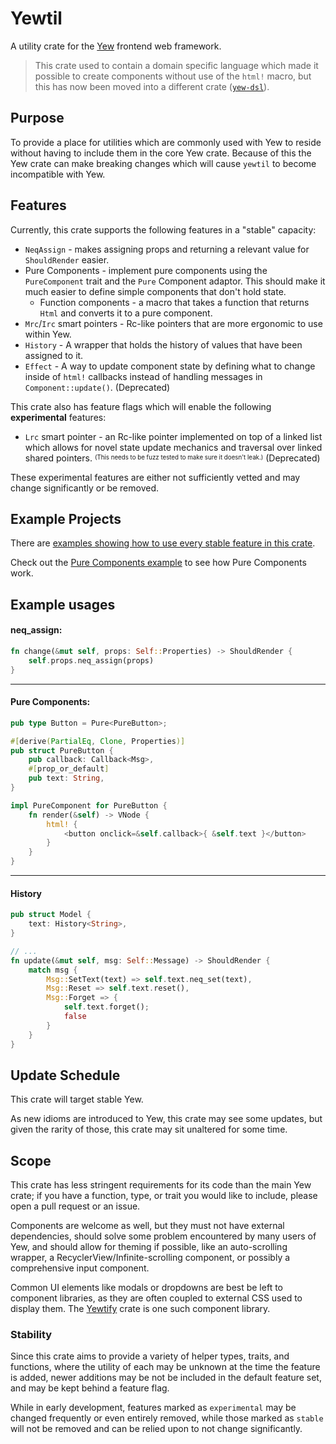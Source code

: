 # Yewtil
A utility crate for the [Yew](https://github.com/yewstack/yew) frontend web framework.

> This crate used to contain a domain specific language which made it possible to create components without use of the `html!` macro, but this has now been moved into a different crate ([`yew-dsl`](https://github.com/yewstack/yew/tree/v0.17/yew-dsl)).

## Purpose
To provide a place for utilities which are commonly used with Yew to reside without having to include them in the core Yew crate.
Because of this the Yew crate can make breaking changes which will cause `yewtil` to become incompatible with Yew.

## Features
Currently, this crate supports the following features in a "stable" capacity:
* `NeqAssign` - makes assigning props and returning a relevant value for `ShouldRender` easier.
* Pure Components - implement pure components using the `PureComponent` trait and the `Pure` Component adaptor. 
This should make it much easier to define simple components that don't hold state.
  * Function components - a macro that takes a function that returns `Html` and converts it to a pure component.
* `Mrc`/`Irc` smart pointers - Rc-like pointers that are more ergonomic to use within Yew.
* `History` - A wrapper that holds the history of values that have been assigned to it.
* `Effect` - A way to update component state by defining what to change inside of `html!` callbacks
 instead of handling messages in `Component::update()`. (Deprecated)


This crate also has feature flags which will enable the following **experimental** features:
* `Lrc` smart pointer - an Rc-like pointer implemented on top of a linked list which allows for novel state update mechanics 
and traversal over linked shared pointers. <sup><sub>(This needs to be fuzz tested to make sure it doesn't leak.)</sub></sup>
(Deprecated)

These experimental features are either not sufficiently vetted and may change significantly or be removed.

## Example Projects 
There are [examples showing how to use every stable feature in this crate](https://github.com/yewstack/yew/tree/v0.17/yewtil/examples). 

Check out the [Pure Components example](https://github.com/yewstack/yew/tree/v0.17/yewtil/examples/pure_component) to see how Pure Components work.

## Example usages
#### neq_assign:

```rust
fn change(&mut self, props: Self::Properties) -> ShouldRender {
    self.props.neq_assign(props)
}
```

-------------

#### Pure Components:
```rust
pub type Button = Pure<PureButton>;

#[derive(PartialEq, Clone, Properties)]
pub struct PureButton {
    pub callback: Callback<Msg>,
    #[prop_or_default]
    pub text: String,
}

impl PureComponent for PureButton {
    fn render(&self) -> VNode {
        html! {
            <button onclick=&self.callback>{ &self.text }</button>
        }
    }
}
```

--------------

#### History
```rust
pub struct Model {
    text: History<String>,
}

// ...
fn update(&mut self, msg: Self::Message) -> ShouldRender {
    match msg {
        Msg::SetText(text) => self.text.neq_set(text),
        Msg::Reset => self.text.reset(),
        Msg::Forget => {
            self.text.forget();
            false
        }
    }
}
```

## Update Schedule
This crate will target stable Yew.

As new idioms are introduced to Yew, this crate may see some updates, but given the rarity of those, this crate may sit unaltered for some time.

## Scope
This crate has less stringent requirements for its code than the main Yew crate; if you have a function, type, or trait you would like to include, please open a pull request or an issue.

Components are welcome as well, but they must not have external dependencies, should solve some problem encountered by many users of Yew, and should allow for theming if possible, like an auto-scrolling wrapper, a RecyclerView/Infinite-scrolling component, or possibly a comprehensive input component.

Common UI elements like modals or dropdowns are best be left to component libraries, as they are often coupled to external CSS used to display them. The [Yewtify](https://github.com/yewstack/yewtify) crate is one such component library.

### Stability
Since this crate aims to provide a variety of helper types, traits, and functions, where the utility of each may be unknown at the time the feature is added, newer additions may be not be included in the default feature set, and may be kept behind a feature flag.

While in early development, features marked as `experimental` may be changed frequently or even entirely removed, while those marked as `stable` will not be removed and can be relied upon to not change significantly.
